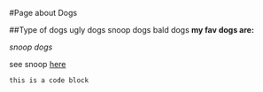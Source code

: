 #Page about Dogs

##Type of dogs
ugly dogs
snoop dogs
bald dogs
**my fav dogs are:**

*snoop dogs*

see snoop [here](https://www.google.com/search?q=snoop+dogg&espv=2&biw=1095&bih=661&site=webhp&source=lnms&tbm=isch&sa=X&ved=0ahUKEwicwau60tHPAhWFPT4KHS3EDmsQ_AUICCgD#imgrc=VfW0A54bGexnAM%3A)

```this is a code block```